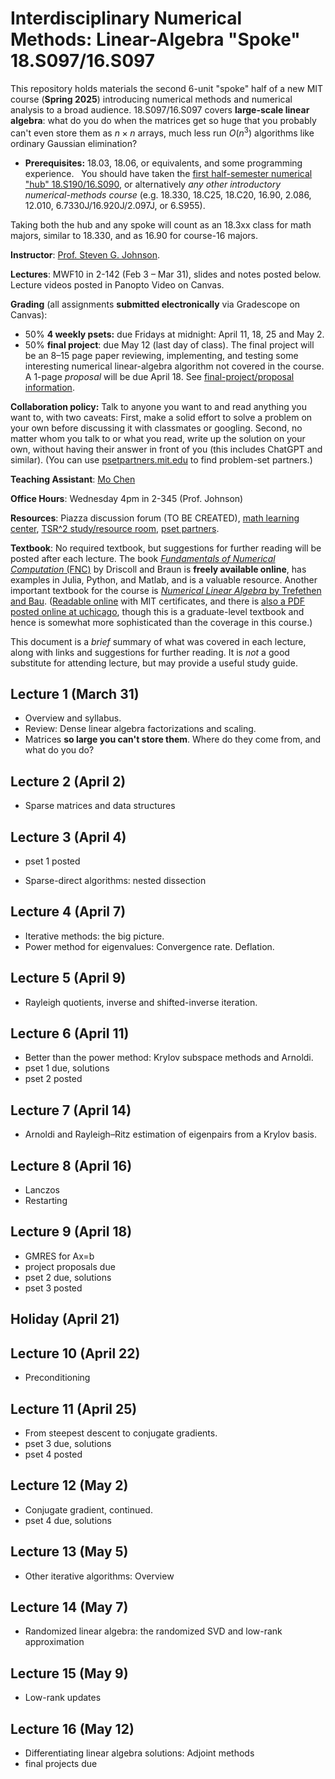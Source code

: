 # Interdisciplinary Numerical Methods: Linear-Algebra "Spoke" 18.S097/16.S097

This repository holds materials the second 6-unit "spoke" half of a new MIT course (**Spring 2025**) introducing numerical methods and numerical analysis to a broad audience.   18.S097/16.S097 covers **large-scale linear algebra**: what do you do when the matrices get so huge that you probably can't even store them as $n \times n$ arrays, much less run $O(n^3)$ algorithms like ordinary Gaussian elimination?

* **Prerequisites:** 18.03, 18.06, or equivalents, and some programming experience.   You should have taken the [first half-semester numerical "hub" 18.S190/16.S090](https://github.com/mitmath/numerical_hub), or alternatively *any other introductory numerical-methods course* (e.g. 18.330, 18.C25, 18.C20, 16.90, 2.086, 12.010, 6.7330J/16.920J/2.097J, or 6.S955).

Taking both the hub and any spoke will count as an 18.3xx class for math majors, similar to 18.330, and as 16.90 for course-16 majors.

**Instructor**: [Prof. Steven G. Johnson](http://math.mit.edu/~stevenj).

**Lectures**: MWF10 in 2-142 (Feb 3 – Mar 31), slides and notes posted below.  Lecture videos posted in Panopto Video on Canvas.

**Grading** (all assignments **submitted electronically** via Gradescope on Canvas):
* 50% **4 weekly psets:** due Fridays at midnight: April 11, 18, 25 and May 2.
* 50% **final project**: due May 12 (last day of class). The final project will be an 8–15 page paper reviewing, implementing, and testing some interesting numerical linear-algebra algorithm not covered in the course.  A 1-page *proposal* will be due April 18.  See [final-project/proposal information](psets/proposal.md).

**Collaboration policy:** Talk to anyone you want to and read anything you want to, with two caveats: First, make a solid effort to solve a problem on your own before discussing it with classmates or googling. Second, no matter whom you talk to or what you read, write up the solution on your own, without having their answer in front of you (this includes ChatGPT and similar). (You can use [psetpartners.mit.edu](https://psetpartners.mit.edu/) to find problem-set partners.)

**Teaching Assistant**: [Mo Chen](https://math.mit.edu/directory/profile.html?pid=2176)

**Office Hours**: Wednesday 4pm in 2-345 (Prof. Johnson)

**Resources**: Piazza discussion forum (TO BE CREATED), [math learning center](https://math.mit.edu/learningcenter/), [TSR^2 study/resource room](https://ome.mit.edu/programs/talented-scholars-resource-room-tsr2), [pset partners](https://psetpartners.mit.edu/).

**Textbook**: No required textbook, but suggestions for further reading will be posted after each lecture.  The book [*Fundamentals of Numerical Computation* (FNC)](https://fncbook.com/) by Driscoll and Braun is **freely available online**, has examples in Julia, Python, and Matlab, and is a valuable resource.   Another important textbook for the course is [_Numerical Linear Algebra_ by Trefethen and Bau](http://www.amazon.com/Numerical-Linear-Algebra-Lloyd-Trefethen/dp/0898713617). ([Readable online](http://owens.mit.edu/sfx_local?bookid=9436&rft.genre=book&sid=Barton:Books24x7) with MIT certificates, and there is [also a PDF posted online at uchicago](https://www.stat.uchicago.edu/~lekheng/courses/309/books/Trefethen-Bau.pdf), though this is a graduate-level textbook and hence is somewhat more sophisticated than the coverage in this course.)

This document is a *brief* summary of what was covered in each
lecture, along with links and suggestions for further reading.  It is
*not* a good substitute for attending lecture, but may provide a
useful study guide.

## Lecture 1 (March 31)

* Overview and syllabus.
* Review: Dense linear algebra factorizations and scaling.
* Matrices **so large you can't store them**.  Where do they come from, and what do you do?

## Lecture 2 (April 2)

* Sparse matrices and data structures

## Lecture 3 (April 4)
* pset 1 posted

* Sparse-direct algorithms: nested dissection

## Lecture 4 (April 7)

* Iterative methods: the big picture.
* Power method for eigenvalues: Convergence rate.  Deflation.

## Lecture 5 (April 9)

* Rayleigh quotients, inverse and shifted-inverse iteration.

## Lecture 6 (April 11)
* Better than the power method: Krylov subspace methods and Arnoldi.
* pset 1 due, solutions
* pset 2 posted

## Lecture 7 (April 14)
* Arnoldi and Rayleigh–Ritz estimation of eigenpairs from a Krylov basis.

## Lecture 8 (April 16)
* Lanczos
* Restarting

## Lecture 9 (April 18)
* GMRES for Ax=b
* project proposals due
* pset 2 due, solutions
* pset 3 posted

## Holiday (April 21)

## Lecture 10 (April 22)
* Preconditioning

## Lecture 11 (April 25)
* From steepest descent to conjugate gradients.
* pset 3 due, solutions
* pset 4 posted

## Lecture 12 (May 2)
* Conjugate gradient, continued.
* pset 4 due, solutions

## Lecture 13 (May 5)
* Other iterative algorithms: Overview

## Lecture 14 (May 7)
* Randomized linear algebra: the randomized SVD and low-rank approximation

## Lecture 15 (May 9)
* Low-rank updates

## Lecture 16 (May 12)
* Differentiating linear algebra solutions: Adjoint methods
* final projects due
